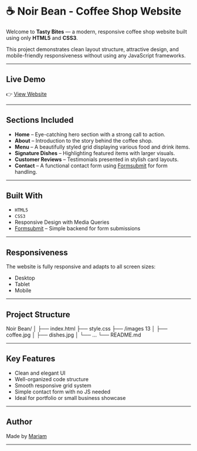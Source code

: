 # ☕ Noir Bean - Coffee Shop Website

Welcome to **Tasty Bites** — a modern, responsive coffee shop website built using only **HTML5** and **CSS3**.

This project demonstrates clean layout structure, attractive design, and mobile-friendly responsiveness without using any JavaScript frameworks.

---

## Live Demo

👉 [View Website](https://mariam149-abdo.github.io/Tasty-Bites/)

---

## Sections Included

- **Home** – Eye-catching hero section with a strong call to action.
- **About** – Introduction to the story behind the coffee shop.
- **Menu** – A beautifully styled grid displaying various food and drink items.
- **Signature Dishes** – Highlighting featured items with larger visuals.
- **Customer Reviews** – Testimonials presented in stylish card layouts.
- **Contact** – A functional contact form using [Formsubmit](https://formsubmit.co/) for form handling.

---

## Built With

- `HTML5`
- `CSS3`
- Responsive Design with Media Queries
- [Formsubmit](https://formsubmit.co/) – Simple backend for form submissions

---

## Responsiveness

The website is fully responsive and adapts to all screen sizes:

- Desktop 
- Tablet 
- Mobile 

---

## Project Structure
Noir Bean/
│
├── index.html
├── style.css
├── /images 13
│ ├── coffee.jpg
│ ├── dishes.jpg
│ └── ...
└── README.md

---

## Key Features

- Clean and elegant UI
- Well-organized code structure
- Smooth responsive grid system
- Simple contact form with no JS needed
- Ideal for portfolio or small business showcase

---

## Author

Made by [Mariam](https://github.com/mariam149-abdo)

---



